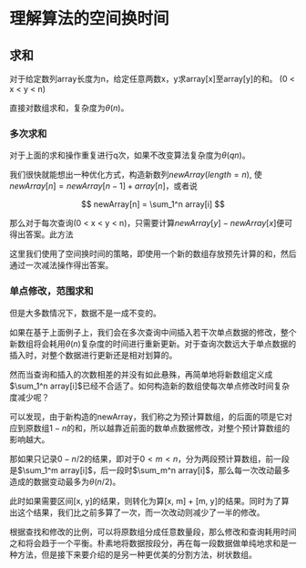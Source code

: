 # 理解算法的空间换时间

## 求和

对于给定数列array长度为n，给定任意两数x，y求array\[x]至array\[y]的和。 (0 \< x \< y \< n)

直接对数组求和，复杂度为$\theta(n)$。

### 多次求和

对于上面的求和操作重复进行q次，如果不改变算法复杂度为$\theta(qn)$。

我们很快就能想出一种优化方式，构造新数列$newArray(length = n)$,
使$newArray[n] = newArray[n-1] + array[n]$，或者说

$$
newArray[n] = \sum_1^n array[i]
$$

那么对于每次查询(0 \< x \< y \< n)，只需要计算$newArray[y] - newArray[x]$便可得出答案。此方法

这里我们使用了空间换时间的策略，即使用一个新的数组存放预先计算的和，然后通过一次减法操作得出答案。

### 单点修改，范围求和

但是大多数情况下，数据不是一成不变的。

如果在基于上面例子上，我们会在多次查询中间插入若干次单点数据的修改，整个新数组将会耗用$\theta(n)$复杂度的时间进行重新更新。对于查询次数远大于单点数据的插入时，对整个数据进行更新还是相对划算的。

然而当查询和插入的次数相差的并没有如此悬殊，再简单地将新数组定义成$\sum_1^n array[i]$已经不合适了。如何构造新的数组使每次单点修改时间复杂度减少呢？

可以发现，由于新构造的newArray，我们称之为预计算数组，的后面的项是它对应到原数组$1-n$的和，所以越靠近前面的数单点数据修改，对整个预计算数组的影响越大。

那如果只记录$0-n/2$的结果，即对于$0 < m < n$，分为两段预计算数组，前一段是$\sum_1^m array[i]$，后一段时$\sum_m^n array[i]$，那么每一次改动最多造成的数据变动最多为$\theta(n/2)$。

此时如果需要区间[x, y]的结果，则转化为算[x, m] + [m, y]的结果。同时为了算出这个结果，我们比之前多算了一次，而一次改动则减少了一半的修改。

根据查找和修改的比例，可以将原数组分成任意数量段，那么修改和查询耗用时间之和将会趋于一个平衡。朴素地将数据按段分，再在每一段数据做单纯地求和是一种方法，但是接下来要介绍的是另一种更优美的分割方法，树状数组。
